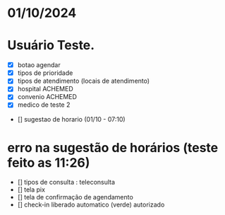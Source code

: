 # 01/10/2024
# Usuário Teste.
- [x] botao agendar
- [x] tipos de prioridade
- [x] tipos de atendimento (locais de atendimento)
- [x] hospital ACHEMED
- [x] convenio ACHEMED
- [x] medico de teste 2
- [] sugestao de horario (01/10 - 07:10) 
# erro na sugestão de horários (teste feito as 11:26)
- [] tipos de consulta : teleconsulta
- [] tela pix 
- [] tela de confirmação de agendamento
- [] check-in liberado automatico (verde) autorizado